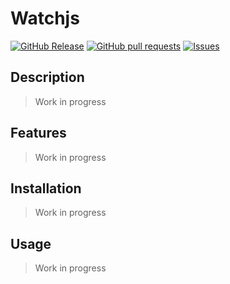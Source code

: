 # Watchjs
[![GitHub Release](https://img.shields.io/github/release/zjayers/watchJS.svg?style=flat)](https://github.com/zjayers/watchJS/releases)
[![GitHub pull requests](https://img.shields.io/github/issues-pr/zjayers/watchJS.svg?style=flat)](https://github.com/zjayers/watchJS/pulls)
[![Issues](https://img.shields.io/github/issues-raw/zjayers/watchJS.svg?maxAge=25000)](https://github.com/zjayers/watchJS/issues)

## Description

> Work in progress

## Features

> Work in progress

## Installation

> Work in progress

## Usage

> Work in progress
